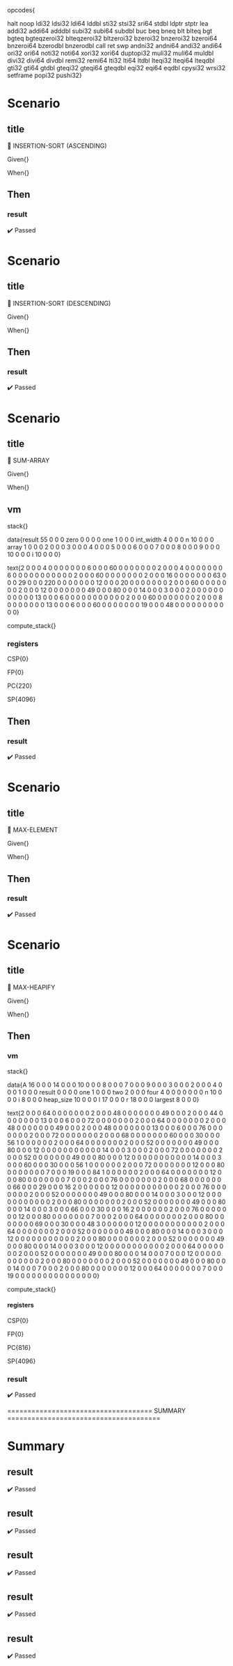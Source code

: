 









opcodes{

halt noop ldi32 ldsi32 ldi64 lddbl sti32 stsi32 sri64 stdbl ldptr stptr lea addi32 addi64 adddbl subi32 subi64 subdbl buc beq bneq blt blteq bgt bgteq bgteqzeroi32 blteqzeroi32 bltzeroi32 bzeroi32 bnzeroi32 bzeroi64 bnzeroi64 bzerodbl bnzerodbl call ret swp andni32 andni64 andi32 andi64 ori32 ori64 noti32 noti64 xori32 xori64 duptopi32 muli32 muli64 muldbl divi32 divi64 divdbl remi32 remi64 lti32 lti64 ltdbl lteqi32 lteqi64 lteqdbl gti32 gti64 gtdbl gteqi32 gteqi64 gteqdbl eqi32 eqi64 eqdbl cpysi32 wrsi32 setframe popi32 pushi32}



# Scenario


## title
📎 INSERTION-SORT (ASCENDING)



Given{}

When{}

## Then
### result
:heavy_check_mark: Passed







# Scenario


## title
📎 INSERTION-SORT (DESCENDING)



Given{}

When{}

## Then
### result
:heavy_check_mark: Passed







# Scenario


## title
📎 SUM-ARRAY



Given{}

When{}

## vm
stack{}

data{result 55 0 0 0 zero 0 0 0 0 one 1 0 0 0 int_width 4 0 0 0 n 10 0 0 0 array 1 0 0 0 2 0 0 0 3 0 0 0 4 0 0 0 5 0 0 0 6 0 0 0 7 0 0 0 8 0 0 0 9 0 0 0 10 0 0 0 i 10 0 0 0}

text{2 0 0 0 4 0 0 0 0 0 0 0 6 0 0 0 60 0 0 0 0 0 0 0 2 0 0 0 4 0 0 0 0 0 0 0 6 0 0 0 0 0 0 0 0 0 0 0 2 0 0 0 60 0 0 0 0 0 0 0 2 0 0 0 16 0 0 0 0 0 0 0 63 0 0 0 29 0 0 0 220 0 0 0 0 0 0 0 12 0 0 0 20 0 0 0 0 0 0 0 2 0 0 0 60 0 0 0 0 0 0 0 2 0 0 0 12 0 0 0 0 0 0 0 49 0 0 0 80 0 0 0 14 0 0 0 3 0 0 0 2 0 0 0 0 0 0 0 0 0 0 0 13 0 0 0 6 0 0 0 0 0 0 0 0 0 0 0 2 0 0 0 60 0 0 0 0 0 0 0 2 0 0 0 8 0 0 0 0 0 0 0 13 0 0 0 6 0 0 0 60 0 0 0 0 0 0 0 19 0 0 0 48 0 0 0 0 0 0 0 0 0 0 0}

compute_stack{}

### registers
CSP{0}

FP{0}

PC{220}

SP{4096}





## Then
### result
:heavy_check_mark: Passed







# Scenario


## title
📎 MAX-ELEMENT



Given{}

When{}

## Then
### result
:heavy_check_mark: Passed







# Scenario


## title
📎 MAX-HEAPIFY



Given{}

When{}

## Then
### vm
stack{}

data{A 16 0 0 0 14 0 0 0 10 0 0 0 8 0 0 0 7 0 0 0 9 0 0 0 3 0 0 0 2 0 0 0 4 0 0 0 1 0 0 0 result 0 0 0 0 one 1 0 0 0 two 2 0 0 0 four 4 0 0 0 0 0 0 0 n 10 0 0 0 i 8 0 0 0 heap_size 10 0 0 0 l 17 0 0 0 r 18 0 0 0 largest 8 0 0 0}

text{2 0 0 0 64 0 0 0 0 0 0 0 2 0 0 0 48 0 0 0 0 0 0 0 49 0 0 0 2 0 0 0 44 0 0 0 0 0 0 0 13 0 0 0 6 0 0 0 72 0 0 0 0 0 0 0 2 0 0 0 64 0 0 0 0 0 0 0 2 0 0 0 48 0 0 0 0 0 0 0 49 0 0 0 2 0 0 0 48 0 0 0 0 0 0 0 13 0 0 0 6 0 0 0 76 0 0 0 0 0 0 0 2 0 0 0 72 0 0 0 0 0 0 0 2 0 0 0 68 0 0 0 0 0 0 0 60 0 0 0 30 0 0 0 56 1 0 0 0 0 0 0 2 0 0 0 64 0 0 0 0 0 0 0 2 0 0 0 52 0 0 0 0 0 0 0 49 0 0 0 80 0 0 0 12 0 0 0 0 0 0 0 0 0 0 0 14 0 0 0 3 0 0 0 2 0 0 0 72 0 0 0 0 0 0 0 2 0 0 0 52 0 0 0 0 0 0 0 49 0 0 0 80 0 0 0 12 0 0 0 0 0 0 0 0 0 0 0 14 0 0 0 3 0 0 0 60 0 0 0 30 0 0 0 56 1 0 0 0 0 0 0 2 0 0 0 72 0 0 0 0 0 0 0 12 0 0 0 80 0 0 0 0 0 0 0 7 0 0 0 19 0 0 0 84 1 0 0 0 0 0 0 2 0 0 0 64 0 0 0 0 0 0 0 12 0 0 0 80 0 0 0 0 0 0 0 7 0 0 0 2 0 0 0 76 0 0 0 0 0 0 0 2 0 0 0 68 0 0 0 0 0 0 0 66 0 0 0 29 0 0 0 16 2 0 0 0 0 0 0 12 0 0 0 0 0 0 0 0 0 0 0 2 0 0 0 76 0 0 0 0 0 0 0 2 0 0 0 52 0 0 0 0 0 0 0 49 0 0 0 80 0 0 0 14 0 0 0 3 0 0 0 12 0 0 0 0 0 0 0 0 0 0 0 2 0 0 0 80 0 0 0 0 0 0 0 2 0 0 0 52 0 0 0 0 0 0 0 49 0 0 0 80 0 0 0 14 0 0 0 3 0 0 0 66 0 0 0 30 0 0 0 16 2 0 0 0 0 0 0 2 0 0 0 76 0 0 0 0 0 0 0 12 0 0 0 80 0 0 0 0 0 0 0 7 0 0 0 2 0 0 0 64 0 0 0 0 0 0 0 2 0 0 0 80 0 0 0 0 0 0 0 69 0 0 0 30 0 0 0 48 3 0 0 0 0 0 0 12 0 0 0 0 0 0 0 0 0 0 0 2 0 0 0 64 0 0 0 0 0 0 0 2 0 0 0 52 0 0 0 0 0 0 0 49 0 0 0 80 0 0 0 14 0 0 0 3 0 0 0 12 0 0 0 0 0 0 0 0 0 0 0 2 0 0 0 80 0 0 0 0 0 0 0 2 0 0 0 52 0 0 0 0 0 0 0 49 0 0 0 80 0 0 0 14 0 0 0 3 0 0 0 12 0 0 0 0 0 0 0 0 0 0 0 2 0 0 0 64 0 0 0 0 0 0 0 2 0 0 0 52 0 0 0 0 0 0 0 49 0 0 0 80 0 0 0 14 0 0 0 7 0 0 0 12 0 0 0 0 0 0 0 0 0 0 0 2 0 0 0 80 0 0 0 0 0 0 0 2 0 0 0 52 0 0 0 0 0 0 0 49 0 0 0 80 0 0 0 14 0 0 0 7 0 0 0 2 0 0 0 80 0 0 0 0 0 0 0 12 0 0 0 64 0 0 0 0 0 0 0 7 0 0 0 19 0 0 0 0 0 0 0 0 0 0 0 0 0 0 0}

compute_stack{}

#### registers
CSP{0}

FP{0}

PC{816}

SP{4096}





### result
:heavy_check_mark: Passed







==================================== SUMMARY ======================================


# Summary


## result
:heavy_check_mark: Passed



## result
:heavy_check_mark: Passed



## result
:heavy_check_mark: Passed



## result
:heavy_check_mark: Passed



## result
:heavy_check_mark: Passed







